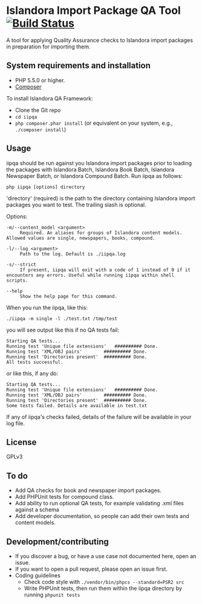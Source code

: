 # Islandora Import Package QA Tool [![Build Status](https://travis-ci.org/mjordan/iipqa.svg?branch=master)](https://travis-ci.org/mjordan/iipqa)

A tool for applying Quality Assurance checks to Islandora import packages in preparation for importing them.

## System requirements and installation

* PHP 5.5.0 or higher.
* [Composer](https://getcomposer.org)

To install Islandora QA Framework:
* Clone the Git repo
* `cd iipqa`
* `php composer.phar install` (or equivalent on your system, e.g., `./composer install`)

## Usage

iipqa should be run against you Islandora import packages prior to loading the packages with Islandora Batch, Islandora Book Batch, Islandora Newspaper Batch, or Islandora Compound Batch. Run iipqa as follows:

`php iipqa [options] directory`

'directory' (required) is the path to the directory containing Islandora import packages you want to test. The trailing slash is optional.

Options:

```
-m/--content_model <argument>
     Required. An aliases for groups of Islandora content models. Allowed values are single, newspapers, books, compound.

-l/--log <argument>
     Path to the log. Default is ./iipqa.log

-s/--strict
     If present, iipqa will exit with a code of 1 instead of 0 if it encounters any errors. Useful while running iipqa within shell scripts.

--help
     Show the help page for this command.
```

When you run the iipqa, like this:

```
./iipqa -m single -l ./test.txt /tmp/test
```

you will see output like this if no QA tests fail:
```
Starting QA tests...
Running test 'Unique file extensions'	########## Done.
Running test 'XML/OBJ pairs'		########## Done.
Running test 'Directories present'	########## Done.
All tests successful.
```

or like this, if any do:

```
Starting QA tests...
Running test 'Unique file extensions'	########## Done.
Running test 'XML/OBJ pairs'		########## Done.
Running test 'Directories present'	########## Done.
Some tests failed. Details are available in test.txt
```

If any of iipqa's checks failed, details of the failure will be available in your log file.

## License

GPLv3

## To do

* Add QA checks for book and newspaper import packages.
* Add PHPUnit tests for compound class.
* Add ability to run optional QA tests, for example validating .xml files against a schema
* Add developer documentation, so people can add their own tests and content models.

## Development/contributing

* If you discover a bug, or have a use case not documented here, open an issue.
* If you want to open a pull request, please open an issue first.
* Coding guidelines
  * Check code style with `./vendor/bin/phpcs --standard=PSR2 src`
  * Write PHPUnit tests, then run them within the iipqa directory by running `phpunit tests`
